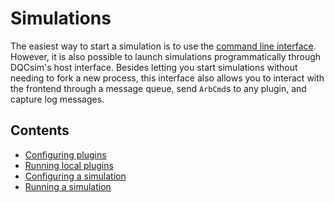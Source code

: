 # Simulations

The easiest way to start a simulation is to use the
[command line interface](../cli/index.md). However, it is also possible to
launch simulations programmatically through DQCsim's host interface. Besides
letting you start simulations without needing to fork a new process, this
interface also allows you to interact with the frontend through a message
queue, send `ArbCmd`s to any plugin, and capture log messages.

## Contents

 - [Configuring plugins](pcfg.apigen.md)
 - [Running local plugins](tcfg.apigen.md)
 - [Configuring a simulation](scfg.apigen.md)
 - [Running a simulation](sim-run.apigen.md)
